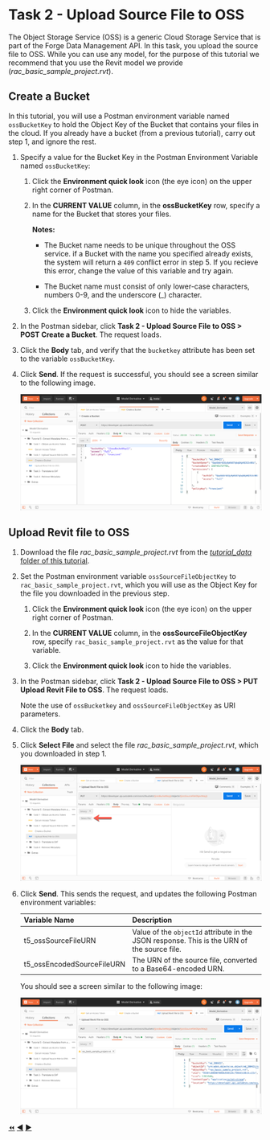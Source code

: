 # Task 2 - Upload Source File to OSS

The Object Storage Service (OSS) is a generic Cloud Storage Service that is part of the Forge Data Management API. In this task, you upload the source file to OSS. While you can use any model, for the purpose of this tutorial we recommend that you use the Revit model we provide (*rac_basic_sample_project.rvt*). 

## Create a Bucket

In this tutorial, you will use a Postman environment variable named `ossBucketKey` to hold the Object Key of the Bucket that contains your files in the cloud. If you already have a bucket (from a previous tutorial), carry out step 1, and ignore the rest.

1. Specify a value for the Bucket Key in the Postman Environment Variable named `ossBucketKey`:

    1. Click the **Environment quick look** icon (the eye icon) on the upper right corner of Postman.

    2. In the **CURRENT VALUE** column, in the **ossBucketKey** row, specify a name for the Bucket that stores your files.

        **Notes:**  
        - The Bucket name needs to be unique throughout the OSS service. if a Bucket with the name you specified already exists, the system will return a `409` conflict error in step 5. If you recieve this error, change the value of this variable and try again.

        - The Bucket name must consist of only lower-case characters, numbers 0-9, and the underscore (_) character.

    3. Click the **Environment quick look** icon to hide the variables.

4. In the Postman sidebar, click **Task 2 - Upload Source File to OSS > POST Create a Bucket**. The request loads.

5. Click the **Body** tab, and verify that the `bucketkey` attribute has been set to the variable `ossBucketKey`.

5. Click **Send**. If the request is successful, you should see a screen similar to the following image.

    ![Successful Bucket Creation](../images/task2-sucessfull_bucket_creation.png "Successful Bucket Creation")

## Upload Revit file to OSS

1. Download the file *rac_basic_sample_project.rvt* from the [*tutorial_data* folder of this tutorial](../tutorial_data).

2. Set the Postman environment variable `ossSourceFileObjectKey` to `rac_basic_sample_project.rvt`, which you will use as the Object Key for the file you downloaded in the previous step. 

   1. Click the **Environment quick look** icon (the eye icon) on the upper right corner of Postman.

   2. In the **CURRENT VALUE** column, in the **ossSourceFileObjectKey** row, specify `rac_basic_sample_project.rvt` as the value for that variable. 

   3. Click the **Environment quick look** icon to hide the variables.

3. In the Postman sidebar, click **Task 2 - Upload Source File to OSS > PUT Upload Revit File to OSS**. The request loads.

    Note the use of `ossBucketkey` and `ossSourceFileObjectKey` as URI parameters.

4. Click the **Body** tab.

5. Click **Select File** and select the file *rac_basic_sample_project.rvt*, which you downloaded in step 1.

    ![Select file button](../images/task2-select_files_button.png "Select file button")

6. Click **Send**. This sends the request, and updates the following Postman environment variables:

   | Variable Name              | Description                                                                                 |
   |----------------------------|---------------------------------------------------------------------------------------------|
   | t5_ossSourceFileURN        | Value of the `objectId` attribute in the JSON response. This is the URN of the source file. |
   | t5_ossEncodedSourceFileURN | The URN of the source file, converted to a Base64-encoded URN.                              |

   You should see a screen similar to the following image:

    ![Successful upload of input file](../images/task2-successful_upload.png "Successful upload of input file")

[:rewind:](../readme.md "readme.md") [:arrow_backward:](task-1.md "Previous task") [:arrow_forward:](task-3.md "Next task")
